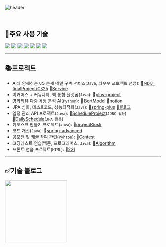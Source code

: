 <div>
  
![header](https://capsule-render.vercel.app/api?type=waving&color=20C997&fontColor=FFFFFF&height=300&section=header&text=Kim%20yoon%20beom)


</div>

<div>
  <!--Body-->
  
  <br/>
  
 ## 🔧주요 사용 기술
<!--IntelliJ IDEA-->
<img src="https://img.shields.io/badge/IntelliJ%20IDEA-000000?style=flat-square&logo=IntelliJ-IDEA&logoColor=white"/>
<!--Java-->
<img src="https://img.shields.io/badge/Java-007396?style=flat-square&logo=java&logoColor=white"/>
<!--Python-->
<img src="https://img.shields.io/badge/Python-3776AB?style=flat-square&logo=Python&logoColor=white"/>

<!--MySQL-->
<img src="https://img.shields.io/badge/MySQL-4479A1?style=flat-square&logo=MySQL&logoColor=white"/>
<!--Redis-->
<img src="https://img.shields.io/badge/Redis-DC382D?style=flat-square&logo=Redis&logoColor=white"/>


<!--Spring-->
<img src="https://img.shields.io/badge/Spring-6DB33F?style=flat-square&logo=Spring&logoColor=white"/>
<!--jQuery-->
<img src="https://img.shields.io/badge/jQuery-0769AD?style=flat-square&logo=jQuery&logoColor=white"/>


---

 ## 📚프로젝트
 - AI와 함께하는 CS 문제 메일 구독 서비스(`Java`, 최우수 프로젝트 선정):
   🔗[NBC-finalProject/CS25](https://github.com/NBC-finalProject/CS25-BE/tree/main)
   🔗[Service](https://cs25.co.kr/)
 - 이커머스 + 커뮤니티, 책 통합 플랫폼(`Java`):
  🔗[plus-project](https://github.com/Kimyoonbeom/plus-project)  
 - 영화리뷰 다중 감정 분석 AI(`Python`):
  🔗 [BertModel](https://github.com/Kimyoonbeom/BertModel) 
  🔗[notion](https://www.notion.so/200062621e14804f9ba8d1502da0902f?source=copy_link)
- JPA 심화, 테스트코드, 성능최적화(`Java`):
  🔗[spring-plus](https://github.com/Kimyoonbeom/spring-plus)
  🔗[블로그](http://velog.io/@kimybeom/series/JPA-%EC%8B%AC%ED%99%94-%ED%85%8C%EC%8A%A4%ED%8A%B8%EC%BD%94%EB%93%9C-%EC%84%B1%EB%8A%A5%EC%B5%9C%EC%A0%81%ED%99%94)
- 일정 관리 API 프로젝트(`Java`):
  🔗[ScheduleProject](https://github.com/Kimyoonbeom/ScheduleProject)(`JDBC 활용`)
  🔗[DailySchedule](https://github.com/Kimyoonbeom/DailySchedule)(`JPA 활용`)
- 키오스크 만들기 프로젝트(`Java`):
  🔗[projectKiosk](https://github.com/Kimyoonbeom/projectKiosk)
- 코드 개선(`Java`):
  🔗[spring-advanced](https://github.com/Kimyoonbeom/spring-advanced)
 - 공모전 및 캐글 참여 관련(`Pyhton`):
   🔗[Contest](https://github.com/Kimyoonbeom/Contest)
- 코딩테스트 연습(백준, 프로그래머스, `Java`):
 🔗[Algorithm](https://github.com/Kimyoonbeom/Algorithm)
- 프론트 연습 프로젝트(`HTML`):
 🔗[221](https://github.com/Kimyoonbeom/221)
</div>

---

## ✅기술 블로그
<!--Velog-->
<a href="https://velog.io/@kimybeom/posts" target="_blank">
  <img src="https://img.shields.io/badge/Velog-20C997?style=flat-square&logo=Velog&logoColor=white" width="200"/>
</a>

<!--
Here are some ideas to get you started:
- Hi there 👋
- 🔭 I’m currently working on ...
- 🌱 I’m currently learning ...
- 👯 I’m looking to collaborate on ...
- 🤔 I’m looking for help with ...
- 💬 Ask me about ...
- 📫 How to reach me: ...
- 😄 Pronouns: ...
- ⚡ Fun fact: ...
-->
